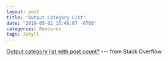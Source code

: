 ```yaml
---
layout: post
title: "Output Category List"
date: "2019-05-02 16:48:07 -0700"
categories: Resource
tags: Jekyll
---
```


[Output category list with post count?](https://stackoverflow.com/questions/20945944/jekyll-liquid-output-category-list-with-post-count) --- from Stack Overflow
